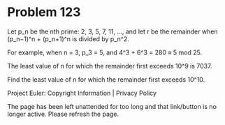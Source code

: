 #   Problem 123

   Let p_n be the nth prime: 2, 3, 5, 7, 11, ..., and let r be the remainder
   when (p_n−1)^n + (p_n+1)^n is divided by p_n^2.

   For example, when n = 3, p_3 = 5, and 4^3 + 6^3 = 280 ≡ 5 mod 25.

   The least value of n for which the remainder first exceeds 10^9 is 7037.

   Find the least value of n for which the remainder first exceeds 10^10.

   Project Euler: Copyright Information | Privacy Policy

   The page has been left unattended for too long and that link/button is no
   longer active. Please refresh the page.
